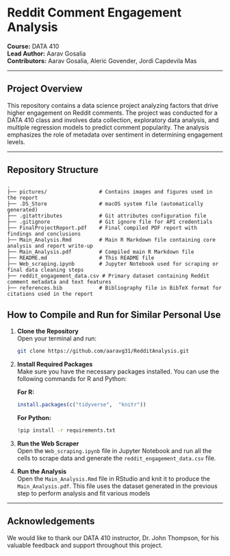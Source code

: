 # Reddit Comment Engagement Analysis

**Course:** DATA 410  
**Lead Author:** Aarav Gosalia  
**Contributors:** Aarav Gosalia, Aleric Govender, Jordi Capdevila Mas

---

## Project Overview

This repository contains a data science project analyzing factors that drive higher engagement on Reddit comments. The project was conducted for a DATA 410 class and involves data collection, exploratory data analysis, and multiple regression models to predict comment popularity. The analysis emphasizes the role of metadata over sentiment in determining engagement levels.

---

## Repository Structure

```
.
├── pictures/                 # Contains images and figures used in the report
├── .DS_Store                 # macOS system file (automatically generated)
├── .gitattributes            # Git attributes configuration file
├── .gitignore                # Git ignore file for API credentials
├── FinalProjectReport.pdf    # Final compiled PDF report with findings and conclusions
├── Main_Analysis.Rmd         # Main R Markdown file containing core analysis and report write-up
├── Main_Analysis.pdf         # Compiled main R Markdown file
├── README.md                 # This README file
├── Web_scraping.ipynb        # Jupyter Notebook used for scraping or final data cleaning steps
├── reddit_engagement_data.csv # Primary dataset containing Reddit comment metadata and text features
├── references.bib            # Bibliography file in BibTeX format for citations used in the report
```

## How to Compile and Run for Similar Personal Use

1. **Clone the Repository**  
   Open your terminal and run:
   ```bash
   git clone https://github.com/aaravg31/RedditAnalysis.git
   ```

2. **Install Required Packages**  
   Make sure you have the necessary packages installed. You can use the following commands for R and Python:

   **For R:**
   ```R
   install.packages(c("tidyverse",  "knitr"))
   ```

   **For Python:**
   ```bash
   !pip install -r requirements.txt
   ```

3. **Run the Web Scraper**  
   Open the `Web_scraping.ipynb` file in Jupyter Notebook and run all the cells to scrape data and generate the `reddit_engagement_data.csv` file.

4. **Run the Analysis**  
   Open the `Main_Analysis.Rmd` file in RStudio and knit it to produce the `Main_Analysis.pdf`. This file uses the dataset generated in the previous step to perform analysis and fit various models

---

## Acknowledgements

We would like to thank our DATA 410 instructor, Dr. John Thompson, for his valuable feedback and support throughout this project.
